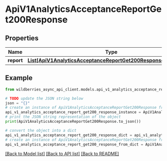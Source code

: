 # ApiV1AnalyticsAcceptanceReportGet200Response


## Properties

Name | Type | Description | Notes
------------ | ------------- | ------------- | -------------
**report** | [**List[ApiV1AnalyticsAcceptanceReportGet200ResponseReportInner]**](ApiV1AnalyticsAcceptanceReportGet200ResponseReportInner.md) |  | [optional] 

## Example

```python
from wildberries_async_api_client.models.api_v1_analytics_acceptance_report_get200_response import ApiV1AnalyticsAcceptanceReportGet200Response

# TODO update the JSON string below
json = "{}"
# create an instance of ApiV1AnalyticsAcceptanceReportGet200Response from a JSON string
api_v1_analytics_acceptance_report_get200_response_instance = ApiV1AnalyticsAcceptanceReportGet200Response.from_json(json)
# print the JSON string representation of the object
print(ApiV1AnalyticsAcceptanceReportGet200Response.to_json())

# convert the object into a dict
api_v1_analytics_acceptance_report_get200_response_dict = api_v1_analytics_acceptance_report_get200_response_instance.to_dict()
# create an instance of ApiV1AnalyticsAcceptanceReportGet200Response from a dict
api_v1_analytics_acceptance_report_get200_response_from_dict = ApiV1AnalyticsAcceptanceReportGet200Response.from_dict(api_v1_analytics_acceptance_report_get200_response_dict)
```
[[Back to Model list]](../README.md#documentation-for-models) [[Back to API list]](../README.md#documentation-for-api-endpoints) [[Back to README]](../README.md)


